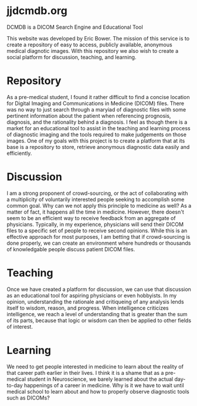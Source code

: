 jjdcmdb.org
==========

DCMDB is a DICOM Search Engine and Educational Tool

This website was developed by Eric Bower.  The mission of this service is to create a repository of easy to access, publicly available, anonymous medical diagnotic images.  With this repository we also wish to create a social platform for discussion, teaching, and learning.

Repository
==========

As a pre-medical student, I found it rather difficult to find a concise location for Digital Imaging and Communications in Medicine (DICOM) files.  There was no way to just search through a maryiad of diagnostic files with some pertinent information about the patient when referencing prognosis, diagnosis, and the rationality behind a diagnosis.  I feel as though there is a market for an educational tool to assist in the teaching and learning process of diagnostic imaging and the tools required to make judgements on those images.  One of my goals with this project is to create a platform that at its base is a repository to store, retrieve anonymous diagnostic data easily and efficiently.

Discussion
==========

I am a strong proponent of crowd-sourcing, or the act of collaborating with a multiplicity of voluntarily interested people seeking to accomplish some common goal.  Why can we not apply this principle to medicine as well?  As a matter of fact, it happens all the time in medicine.  However, there doesn't seem to be an efficient way to receive feedback from an aggregate of physicians.  Typically, in my experience, physicians will send their DICOM files to a specific set of people to receive second opinions.  While this is an effective approach for most purposes, I am betting that if crowd-sourcing is done properly, we can create an environment where hundreds or thousands of knowledgable people discuss patient DICOM files.

Teaching
==========

Once we have created a platform for discussion, we can use that discussion as an educational tool for aspiring physicians or even hobbyists.  In my opinion, understanding the rationale and critiqueing of any analysis lends itself to wisdom, reason, and progress.  When intelligence criticizes intelligence, we reach a level of understanding that is greater than the sum of its parts, because that logic or wisdom can then be applied to other fields of interest.

Learning
==========

We need to get people interested in medicine to learn about the reality of that career path earlier in their lives.  I think it is a shame that as a pre-medical student in Neuroscience, we barely learned about the actual day-to-day happenings of a career in medicine.  Why is it we have to wait until medical school to learn about and how to properly observe diagnostic tools such as DICOMs?

